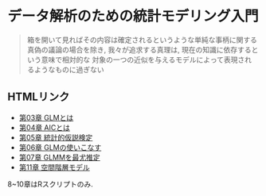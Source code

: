 <link href="./css/mymarkdown.css" rel="stylesheet"></link>
<meta charset="UTF-8">


# データ解析のための統計モデリング入門

> 箱を開いて見ればその内容は確定されるというような単純な事柄に関する真偽の議論の場合を除き,
> 我々が追求する真理は, 現在の知識に依存するという意味で相対的な
> 対象の一つの近似を与えるモデルによって表現されるようなものに過ぎない


## HTMLリンク

- [第03章 GLMとは](./round8/ch3-glm/ch3-glm.html)
- [第04章 AICとは](./round8/ch4-aic/ch4-aic.html)
- [第05章 統計的仮説検定](./round8/ch5-static-test/ch5-static-test.html)
- [第06章 GLMの使いこなす](./round8/ch6-usage-glm/ch6-glm.html)
- [第07章 GLMMを最尤推定](./round8/ch7-glmm/ch7-glmm.html)
- [第11章 空間階層モデル](./round8/ch-11-spatial-hierachial-bayesian-model/ch-11-spatial-hierachial-bayesian-model.html)


8~10章はRスクリプトのみ.


